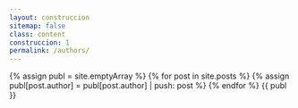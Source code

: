 ```yaml
---
layout: construccion
sitemap: false
class: content
construccion: 1
permalink: /authors/
---
```


{% assign publ = site.emptyArray %}
{% for post in site.posts %}
{% assign publ[post.author] = publ[post.author] | push: post %}
{% endfor %}
{{ publ }}
